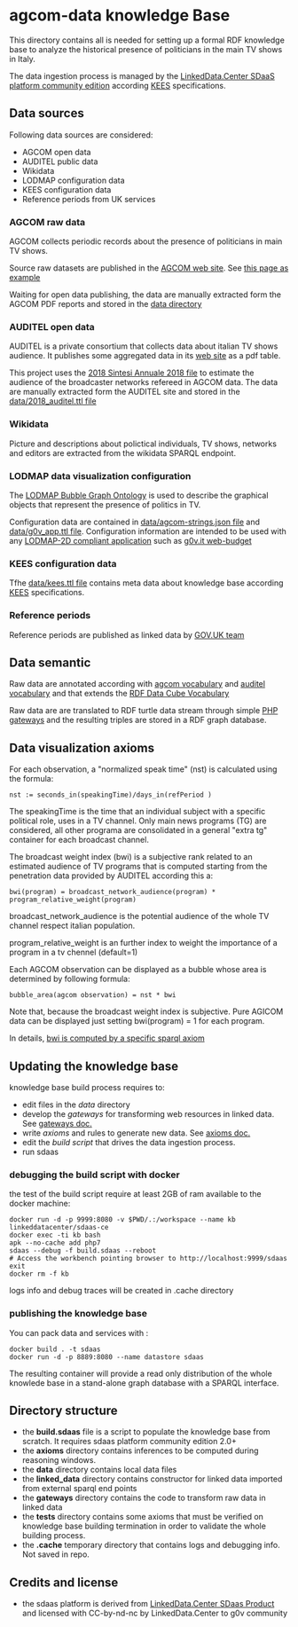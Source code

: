 # agcom-data knowledge Base

This directory contains all is needed for setting up a formal RDF knowledge base to analyze 
the historical presence of politicians in the main TV shows in Italy.

The data ingestion process is managed by the [LinkedData.Center SDaaS platform community edition](https://github.com/linkeddatacenter/sdaas-ce) according [KEES](http://linkeddata.center/kees) specifications. 

## Data sources

Following data sources are considered:

- AGCOM open data 
- AUDITEL public data
- Wikidata
- LODMAP configuration data
- KEES configuration data
- Reference periods from UK services


### AGCOM raw data

AGCOM collects periodic records about the presence of politicians in main TV shows.

Source raw datasets are published in the [AGCOM web site](https://www.agcom.it/).
See [this page as example](https://www.agcom.it/documentazione/documento?p_p_auth=fLw7zRht&p_p_id=101_INSTANCE_ls3TZlzsK0hm&p_p_lifecycle=0&p_p_col_id=column-1&p_p_col_count=1&_101_INSTANCE_ls3TZlzsK0hm_struts_action=%2Fasset_publisher%2Fview_content&_101_INSTANCE_ls3TZlzsK0hm_assetEntryId=14262570&_101_INSTANCE_ls3TZlzsK0hm_type=document)

Waiting for open data publishing, the data are manually extracted form the AGCOM PDF reports and stored in the  [data directory](data)

### AUDITEL open data

AUDITEL is a private consortium that collects data about italian TV shows audience. It publishes some
aggregated data in its [web site](http://www.auditel.it/dati/) as a pdf table.

This project uses the  [2018 Sintesi Annuale 2018 file](http://www.auditel.it/media/filer_public/40/ad/40ad8125-d438-4dc9-af36-19c5320e436f/sintesi_annuale_2018.pdf)
to estimate the audience of the broadcaster networks refereed in AGCOM data. The data are manually extracted 
form the AUDITEL site and stored in the  [data/2018_auditel.ttl file](data/2018_auditel.ttl)

### Wikidata 

Picture and descriptions about polictical individuals, TV shows, networks and editors are extracted from the wikidata SPARQL endpoint.

### LODMAP data visualization configuration

The [LODMAP Bubble Graph Ontology](https://github.com/linkeddatacenter/LODMAP-ontologies/tree/master/v1/bgo) 
is used to describe the graphical objects that represent the presence of politics in TV.
  
Configuration data are contained in [data/agcom-strings.json file](data/agcom-strings.json) and  [data/g0v_app.ttl file](data/0v_app.ttl). Configuration information are intended to be used with any [LODMAP-2D compliant application](https://it.linkeddata.center/p/lodmap2d) such as [g0v.it web-budget](https://github.com/g0v-it/web-budget)

### KEES configuration data

Tfhe [data/kees.ttl file](data/kees.ttl) contains meta data about knowledge base according [KEES](http://linkeddata.center/kees) specifications. 

### Reference periods

Reference periods are published as linked data by [GOV.UK team](http://reference.data.gov.uk/)


## Data semantic

Raw data are annotated according with [agcom vocabulary](https://g0v-it.github.io/ontologies/agcom) 
and [auditel vocabulary](https://g0v-it.github.io/ontologies/auditel) and that extends 
the [RDF Data Cube Vocabulary](https://www.w3.org/TR/vocab-data-cube/) 

Raw data are are translated to RDF turtle data stream through simple [PHP gateways](gateways) and
the resulting triples are stored in a RDF graph database.

##  Data visualization axioms

For each observation, a "normalized speak time" (nst) is calculated using the formula:

`nst := seconds_in(speakingTime)/days_in(refPeriod )` 

The speakingTime is the time that an individual subject with a specific political role, uses in a TV channel.
Only main news programs (TG) are considered, all other programa are consolidated in a general "extra tg" container for each broadcast channel.


The broadcast weight index (bwi) is a subjective rank related to an estimated audience of TV programs 
that is computed starting from the penetration data provided by AUDITEL according this a:

`bwi(program) = broadcast_network_audience(program) * program_relative_weight(program)`

broadcast_network_audience is the potential audience of the whole TV channel respect italian population.

program_relative_weight is an further index to weight the importance of a program in a tv chennel (default=1)

Each AGCOM observation can be displayed as a bubble whose area is determined by following formula: 

`bubble_area(agcom observation) = nst * bwi`

Note that, because the broadcast weight index is subjective. Pure AGICOM data can be displayed just setting bwi(program) = 1 for each program.

In details, [bwi is computed by a specific sparql axiom](axioms/025_compute_bwi.sparql_update)


## Updating the knowledge base

knowledge base build process requires to:

- edit files in the *data* directory
- develop the *gateways* for transforming web resources in linked data. See [gateways doc.](gateways/README.md)
- write *axioms* and rules to generate new data. See [axioms doc.](axioms/README.md)
- edit the *build script* that drives the data ingestion process.
- run sdaas

### debugging the build script with docker

the test of the build script require at least 2GB of ram available to the docker machine:

```
docker run -d -p 9999:8080 -v $PWD/.:/workspace --name kb linkeddatacenter/sdaas-ce
docker exec -ti kb bash
apk --no-cache add php7
sdaas --debug -f build.sdaas --reboot
# Access the workbench pointing browser to http://localhost:9999/sdaas
exit
docker rm -f kb
```

logs info and debug traces will be created in .cache directory


 
### publishing  the knowledge base

You can pack data and services with :

```
docker build . -t sdaas
docker run -d -p 8889:8080 --name datastore sdaas
```

The resulting container will provide a read only distribution of the whole knowlede base in a stand-alone graph database with a SPARQL interface.


## Directory structure

- the **build.sdaas** file is a script to populate the knowledge base from scratch. It requires sdaas platform community edition 2.0+
- the **axioms** directory contains inferences to be computed during reasoning windows.
- the **data** directory contains local data files
- the **linked_data** directory contains constructor for linked data imported from external sparql end points
- the **gateways** directory contains the code to transform raw data in linked data
- the **tests** directory contains some axioms that must be verified on knowledge base building termination
  in order to validate the whole building process.
- the **.cache** temporary directory that contains logs and debugging info. Not saved in repo.


## Credits and license

- the sdaas platform is derived from [LinkedData.Center SDaas Product](https://it.linkeddata.center/p/sdaas) and licensed with CC-by-nd-nc by LinkedData.Center to g0v community
